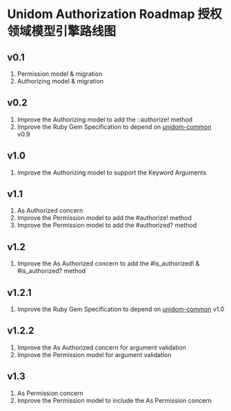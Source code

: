 # Unidom Authorization Roadmap 授权领域模型引擎路线图

## v0.1
1. Permission model & migration
2. Authorizing model & migration

## v0.2
1. Improve the Authorizing model to add the ::authorize! method
2. Improve the Ruby Gem Specification to depend on [unidom-common](https://github.com/topbitdu/unidom-common) v0.9

## v1.0
1. Improve the Authorizing model to support the Keyword Arguments

## v1.1
1. As Authorized concern
2. Improve the Permission model to add the #authorize! method
3. Improve the Permission model to add the #authorized? method

## v1.2
1. Improve the As Authorized concern to add the #is_authorized! & #is_authorized? method

## v1.2.1
1. Improve the Ruby Gem Specification to depend on [unidom-common](https://github.com/topbitdu/unidom-common) v1.0

## v1.2.2
1. Improve the As Authorized concern for argument validation
2. Improve the Permission model for argument validation

## v1.3
1. As Permission concern
2. Improve the Permission model to include the As Permission concern
